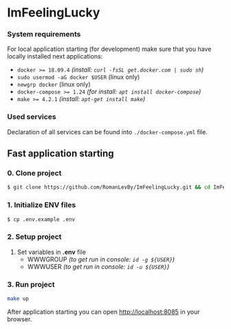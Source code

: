 # ImFeelingLucky

### System requirements

For local application starting (for development) make sure that you have locally installed next applications:

- `docker >= 18.09.4` _(install: `curl -fsSL get.docker.com | sudo sh`)_
- `sudo usermod -aG docker $USER` (linux only)
- `newgrp docker` (linux only)
- `docker-compose >= 1.24` _(for install: `apt install docker-compose`)_
- `make >= 4.2.1` _(install: `apt-get install make`)_

### Used services

Declaration of all services can be found into `./docker-compose.yml` file.

## Fast application starting

### 0. Clone project
```bash
$ git clone https://github.com/RomanLevBy/ImFeelingLucky.git && cd ImFeelingLucky
```

### 1. Initialize ENV files
```bash
$ cp .env.example .env
```

### 2. Setup project

1. Set variables in **.env** file
    - WWWGROUP _(to get run in console: `id -g ${USER}`)_
    - WWWUSER _(to get run in console: `id -u ${USER}`)_

### 3. Run project
```bash
make up
```
After application starting you can open [http://localhost:8085](http://localhost:8085/) in your browser.
